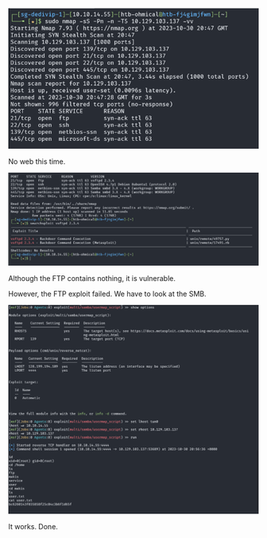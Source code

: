 ![image-20231031044839652](./assets/image-20231031044839652.png)

No web this time.

![image-20231031045143046](./assets/image-20231031045143046.png)

Although the FTP contains nothing, it is vulnerable.

However, the FTP exploit failed. We have to look at the SMB.

![image-20231031045729525](./assets/image-20231031045729525.png)

It works. Done.

